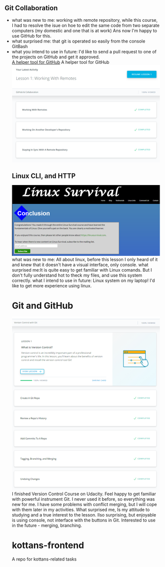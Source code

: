 ## Git Collaboration
<ul>
<li>what was new to me: working with remote repository, while this course, I had to resolve the isue on hoe to edit the same code from two separate computers (my domestic and one that is at work) Ans now I'm happy to use GitHub for this.</li>
<li>what surprised me: that git is operated so easily from the console GitBash</li>
<li>what you intend to use in future: I'd like to send a pull request to one of the projects on GitHub and get it approved.</li>
<a href="https://github.com/k88hudson/git-flight-rules/blob/master/README_ru.md">A helper tool for GitHub</a> A helper tool for GitHub
<img src="https://github.com/veronikos/kottans-frontend/blob/master/task_git_collaboration/github_collaboration.png">


## Linux CLI, and HTTP
<img src="https://github.com/veronikos/kottans-frontend/blob/master/task_linux_cli/task_linux_cli.png">
what was new to me: All about linux, before this lesson I only heard of it and knew that it doesn't have a visual interface, only console.
what surprised me:It is quite easy to get familiar with Linux comands. But I don't fully understand hot to theck my files, and use this system correctly.
what I intend to use in future: Linux system on my laptop! I'd like to get more experience using linux. 

# Git and GitHub
<img src="https://github.com/veronikos/kottans-frontend/blob/master/Screenshot%20(2).png">
I finished Version Control Course on Udacity. Feel happy to get familiar with powerful instrument Git. 
I never used it before, so everything was new for me. I have some problems with conflict merging, but I will cope with them later in my activities.
What surprised me, Is my attitude to studying and a true interest to the lesson. Ilso surprising, but enjoyable is using console, not interface with the buttons in Git.
Interested to use in the future - merging, branching.

# kottans-frontend
A repo for kottans-related tasks
